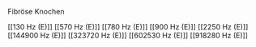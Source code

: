 Fibröse Knochen

[[130 Hz (E)]]
[[570 Hz (E)]]
[[780 Hz (E)]]
[[900 Hz (E)]]
[[2250 Hz (E)]]
[[144900 Hz (E)]]
[[323720 Hz (E)]]
[[602530 Hz (E)]]
[[918280 Hz (E)]]